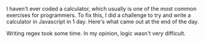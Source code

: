 I haven't ever coded a calculator, which usually is one of the most common exercises for programmers. To fix this, I did a challenge to try and write a calculator in Javascript in 1 day. Here's what came out at the end of the day.

Writing regex took some time. In my opinion, logic wasn't very difficult.
